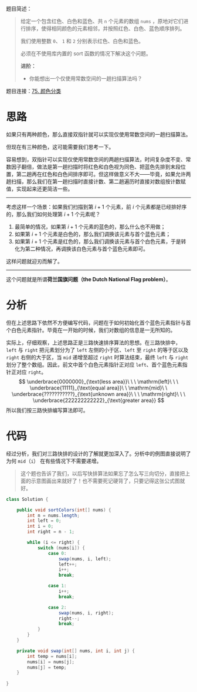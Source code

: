 题目简述：

> 给定一个包含红色、白色和蓝色、共 `n` 个元素的数组 `nums` ，原地对它们进行排序，使得相同颜色的元素相邻，并按照红色、白色、蓝色顺序排列。
>
> 我们使用整数 `0`、 `1` 和 `2` 分别表示红色、白色和蓝色。
>
> 必须在不使用库内置的 sort 函数的情况下解决这个问题。
>
> **进阶：**
>
> - 你能想出一个仅使用常数空间的一趟扫描算法吗？

题目连接：[75. 颜色分类](https://leetcode.cn/problems/sort-colors/)

# 思路

如果只有两种颜色，那么直接双指针就可以实现仅使用常数空间的一趟扫描算法。

但现在有三种颜色，这可能需要我们思考一下。

容易想到，双指针可以实现仅使用常数空间的两趟扫描算法，时间复杂度不变、常数因子翻倍，做法是第一趟扫描时将红色和白色视为同色、把蓝色先排到末段位置，第二趟再在红色和白色间排序即可。但这样做意义不大——毕竟，如果允许两趟扫描，那么我们在第一趟扫描时直接计数、第二趟遍历时直接对数组按计数赋值，实现起来还更简洁一些。

---

考虑这样一个场景：如果我们扫描到第 $i+1$ 个元素，前 $i$ 个元素都是已经排好序的，那么我们如何处理第 $i+1$ 个元素呢？

1. 最简单的情况，如果第 $i+1$ 个元素的蓝色的，那么什么也不用做；
2. 如果第 $i+1$ 个元素是白色的，那么我们调换该元素与首个蓝色元素；
3. 如果第 $i+1$ 个元素是红色的，那么我们调换该元素与首个白色元素，于是转化为第二种情况，再调换该白色元素与首个蓝色元素即可。

这样问题就迎刃而解了。

---

这个问题就是所谓**荷兰国旗问题（the Dutch National Flag problem）**。

# 分析

但在上述思路下依然不方便编写代码，问题在于如何初始化首个蓝色元素指针与首个白色元素指针。毕竟在一开始的时候，我们对数组的信息是一无所知的。

实际上，仔细观察，上述思路正是三路快速排序算法的思想。在三路快排中，`left` 与 `right` 把元素划分为了 `left` 左侧的小于区、`left` 至 `right` 的等于区以及 `right` 右侧的大于区，当 `mid` 递增至超过 `right` 时算法结束，最终 `left` 与 `right` 划分了整个数组。因此，前文中首个白色元素指针正对应 `left`、首个蓝色元素指针正对应 `right`。
$$
\underbrace{0000000}_{\text{less area}}\ \ \ \mathrm{left}\ \ \ \underbrace{11111}_{\text{equal area}}\ \ \mathrm{mid}\ \ \underbrace{???????????}_{\text{unknown area}}\ \ \ \mathrm{right}\ \ \ \underbrace{222222222222}_{\text{greater area}}
$$
所以我们按三路快排编写算法即可。

# 代码

经过分析，我们对三路快排的设计的了解就更加深入了。分析中的例图直接说明了为何 `mid`（`i`） 在有些情况下不需要递增。

> 这个题也告诉了我们，以后写快排算法如果忘了怎么写三向切分，直接把上面的示意图画出来就好了！也不需要死记硬背了，只要记得这张公式图就好。

```java
class Solution {

    public void sortColors(int[] nums) {
        int n = nums.length;
        int left = 0;
        int i = 0;
        int right = n - 1;

        while (i <= right) {
            switch (nums[i]) {
                case 0:
                    swap(nums, i, left);
                    left++;
                    i++;
                    break;

                case 1:
                    i++;
                    break;

                case 2:
                    swap(nums, i, right);
                    right--;
                    break;
            }
        }
    }

    private void swap(int[] nums, int i, int j) {
        int temp = nums[i];
        nums[i] = nums[j];
        nums[j] = temp;
    }
    
}
```

